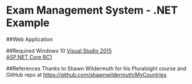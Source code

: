 # Exam Management System - .NET Example
##Web Application

##Required
Windows 10
[Visual Studio 2015](https://www.visualstudio.com/en-us/visual-studio-homepage-vs.aspx) <br>
[ASP.NET Core RC1](https://get.asp.net/)

##References
Thanks to Shawn Wildermuth for his Pluralsight course and GitHub repo at https://github.com/shawnwildermuth/MyCountries
